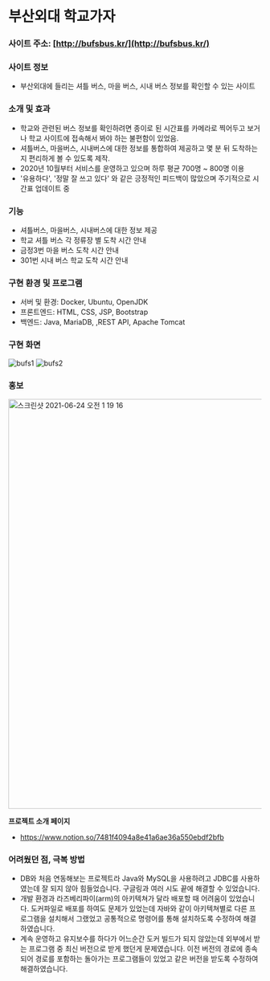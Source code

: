 # 부산외대 학교가자
   
### 사이트 주소: [http://bufsbus.kr/](http://bufsbus.kr/)

### 사이트 정보

- 부산외대에 들리는 셔틀 버스, 마을 버스, 시내 버스 정보를 확인할 수 있는 사이트

### 소개 및 효과

- 학교와 관련된 버스 정보를 확인하려면 종이로 된 시간표를 카메라로 찍어두고 보거나 학교 사이트에 접속해서 봐야 하는 불편함이 있었음.
- 셔틀버스, 마을버스, 시내버스에 대한 정보를 통합하여 제공하고 몇 분 뒤 도착하는지 편리하게 볼 수 있도록 제작.
- 2020년 10월부터 서비스를 운영하고 있으며 하루 평균 700명 ~ 800명 이용
- '유용하다', '정말 잘 쓰고 있다' 와 같은 긍정적인 피드백이 많았으며 주기적으로 시간표 업데이트 중

### 기능
- 셔틀버스, 마을버스, 시내버스에 대한 정보 제공
- 학교 셔틀 버스 각 정류장 별 도착 시간 안내
- 금정3번 마을 버스 도착 시간 안내
- 301번 시내 버스 학교 도착 시간 안내


### 구현 환경 및 프로그램
- 서버 및 환경:  Docker, Ubuntu, OpenJDK
- 프론트엔드: HTML, CSS, JSP, Bootstrap
- 백엔드: Java, MariaDB, ,REST API, Apache Tomcat

### 구현 화면
![bufs1](https://user-images.githubusercontent.com/58046372/104699552-4583c680-5756-11eb-9eb6-fdce8dc4be1a.png)
![bufs2](https://user-images.githubusercontent.com/58046372/104699555-461c5d00-5756-11eb-9609-557d4316efe2.png)

### 홍보
<img width="816" alt="스크린샷 2021-06-24 오전 1 19 16" src="https://user-images.githubusercontent.com/58046372/123133003-47cb1900-d48a-11eb-94b9-8815aeb24099.png">

**프로젝트 소개 페이지**
- https://www.notion.so/7481f4094a8e41a6ae36a550ebdf2bfb




### 어려웠던 점, 극복 방법
- DB와 처음 연동해보는 프로젝트라 Java와 MySQL을 사용하려고 JDBC를 사용하였는데 잘 되지 않아 힘들었습니다. 구글링과 여러 시도 끝에 해결할 수 있었습니다.
- 개발 환경과 라즈베리파이(arm)의 아키텍쳐가 달라 배포할 때 어려움이 있었습니다. 도커파일로 배포를 하여도 문제가 있었는데 자바와 같이 아키텍쳐별로 다른 프로그램을 설치해서 그랬었고 공통적으로 명령어를 통해 설치하도록 수정하여 해결하였습니다.
- 계속 운영하고 유지보수를 하다가 어느순간 도커 빌드가 되지 않았는데 외부에서 받는 프로그램 중 최신 버전으로 받게 했던게 문제였습니다.
이전 버전의 경로에 종속되어 경로를 포함하는 돌아가는 프로그램들이 있었고 같은 버전을 받도록 수정하여 해결하였습니다.
